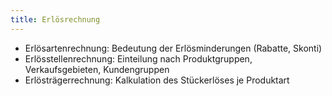 ```yaml
---
title: Erlösrechnung
---
```

- Erlösartenrechnung: Bedeutung der Erlösminderungen (Rabatte, Skonti)
- Erlösstellenrechnung: Einteilung nach Produktgruppen, Verkaufsgebieten, Kundengruppen
- Erlösträgerrechnung: Kalkulation des Stückerlöses je Produktart

